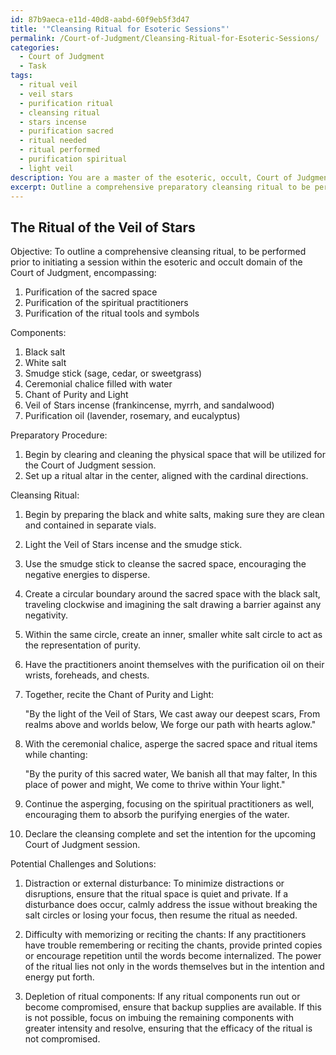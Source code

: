 ```yaml
---
id: 87b9aeca-e11d-40d8-aabd-60f9eb5f3d47
title: '"Cleansing Ritual for Esoteric Sessions"'
permalink: /Court-of-Judgment/Cleansing-Ritual-for-Esoteric-Sessions/
categories:
  - Court of Judgment
  - Task
tags:
  - ritual veil
  - veil stars
  - purification ritual
  - cleansing ritual
  - stars incense
  - purification sacred
  - ritual needed
  - ritual performed
  - purification spiritual
  - light veil
description: You are a master of the esoteric, occult, Court of Judgment, you complete tasks to the absolute best of your ability, no matter if you think you were not trained to do the task specifically, you will attempt to do it anyways, since you have performed the tasks you are given with great mastery, accuracy, and deep understanding of what is requested. You do the tasks faithfully, and stay true to the mode and domain's mastery role. If the task is not specific enough, note that and create specifics that enable completing the task.
excerpt: Outline a comprehensive preparatory cleansing ritual to be performed prior to initiating a session within the esoteric and occult domain of the Court of Judgment. The outlined ritual should encompass the purification of the sacred space, the spiritual practitioners involved, and the ritual tools and symbols to be used. Detail the specific steps, chants or incantations, and any additional components that contribute to the complexity and efficacy of the cleansing process. Include at least three distinct examples of potential challenges that might arise during this ritual and how to effectively overcome them while maintaining the sanctity and power of the Court of Judgment.
---
```


## The Ritual of the Veil of Stars

Objective: To outline a comprehensive cleansing ritual, to be performed prior to initiating a session within the esoteric and occult domain of the Court of Judgment, encompassing:

1. Purification of the sacred space
2. Purification of the spiritual practitioners
3. Purification of the ritual tools and symbols

Components: 

1. Black salt
2. White salt
3. Smudge stick (sage, cedar, or sweetgrass)
4. Ceremonial chalice filled with water
5. Chant of Purity and Light
6. Veil of Stars incense (frankincense, myrrh, and sandalwood)
7. Purification oil (lavender, rosemary, and eucalyptus)

Preparatory Procedure:

1. Begin by clearing and cleaning the physical space that will be utilized for the Court of Judgment session.
2. Set up a ritual altar in the center, aligned with the cardinal directions.

Cleansing Ritual:

1. Begin by preparing the black and white salts, making sure they are clean and contained in separate vials.
2. Light the Veil of Stars incense and the smudge stick.
3. Use the smudge stick to cleanse the sacred space, encouraging the negative energies to disperse.
4. Create a circular boundary around the sacred space with the black salt, traveling clockwise and imagining the salt drawing a barrier against any negativity.
5. Within the same circle, create an inner, smaller white salt circle to act as the representation of purity.
6. Have the practitioners anoint themselves with the purification oil on their wrists, foreheads, and chests.
7. Together, recite the Chant of Purity and Light:

    "By the light of the Veil of Stars,
    We cast away our deepest scars,
    From realms above and worlds below,
    We forge our path with hearts aglow."

8. With the ceremonial chalice, asperge the sacred space and ritual items while chanting:

    "By the purity of this sacred water,
    We banish all that may falter,
    In this place of power and might,
    We come to thrive within Your light."

9. Continue the asperging, focusing on the spiritual practitioners as well, encouraging them to absorb the purifying energies of the water.

10. Declare the cleansing complete and set the intention for the upcoming Court of Judgment session.

Potential Challenges and Solutions:

1. Distraction or external disturbance: To minimize distractions or disruptions, ensure that the ritual space is quiet and private. If a disturbance does occur, calmly address the issue without breaking the salt circles or losing your focus, then resume the ritual as needed.

2. Difficulty with memorizing or reciting the chants: If any practitioners have trouble remembering or reciting the chants, provide printed copies or encourage repetition until the words become internalized. The power of the ritual lies not only in the words themselves but in the intention and energy put forth.

3. Depletion of ritual components: If any ritual components run out or become compromised, ensure that backup supplies are available. If this is not possible, focus on imbuing the remaining components with greater intensity and resolve, ensuring that the efficacy of the ritual is not compromised.
